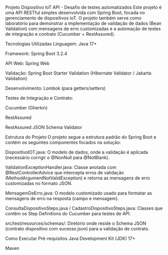 Projeto Dispositivo IoT API - Desafio de testes automatizados
Este projeto é uma API RESTful simples desenvolvida com Spring Boot, focada no gerenciamento de dispositivos IoT. O projeto também serve como laboratório para demonstrar a implementação de validação de dados (Bean Validation) com mensagens de erro customizadas e a automação de testes de integração e contrato (Cucumber + RestAssured).

Tecnologias Utilizadas
Linguagem: Java 17+

Framework: Spring Boot 3.2.4

API Web: Spring Web

Validação: Spring Boot Starter Validation (Hibernate Validator / Jakarta Validation)

Desenvolvimento: Lombok (para getters/setters)

Testes de Integração e Contrato:

Cucumber (Gherkin)

RestAssured

RestAssured JSON Schema Validator

Estrutura do Projeto
O projeto segue a estrutura padrão do Spring Boot e contém os seguintes componentes focados na solução:

DispositivoIOT.java: O modelo de dados, onde a validação é aplicada (necessário corrigir o @NonNull para @NotBlank).

ValidationExceptionHandler.java: Classe anotada com @RestControllerAdvice que intercepta erros de validação (MethodArgumentNotValidException) e retorna as mensagens de erro customizadas no formato JSON.

MensagemDeErro.java: O modelo customizado usado para formatar as mensagens de erro na resposta (campo e mensagem).

ConsultaDispositivoSteps.java / CadastroDispositivoSteps.java: Classes que contêm os Step Definitions do Cucumber para testes de API.

src/test/resources/schemas/: Diretório onde reside o Schema JSON (contrato dispositivo com sucesso.json) para a validação de contrato.

Como Executar
Pré-requisitos
Java Development Kit (JDK) 17+

Maven